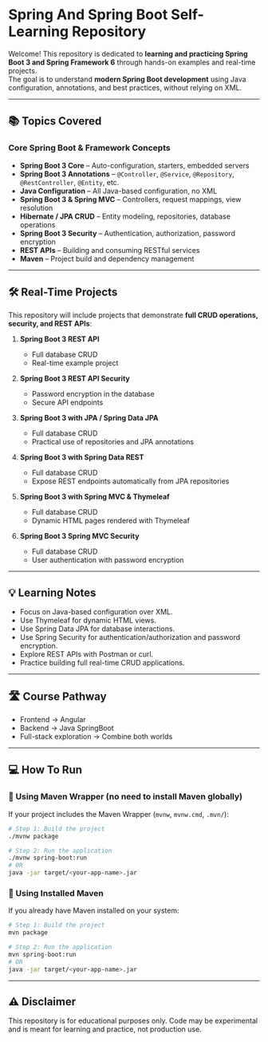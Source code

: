 # Spring And Spring Boot Self-Learning Repository

Welcome! This repository is dedicated to **learning and practicing Spring Boot 3 and Spring Framework 6** through hands-on examples and real-time projects.  
The goal is to understand **modern Spring Boot development** using Java configuration, annotations, and best practices, without relying on XML.

---

## 📚 Topics Covered

### Core Spring Boot & Framework Concepts
- **Spring Boot 3 Core** – Auto-configuration, starters, embedded servers  
- **Spring Boot 3 Annotations** – `@Controller`, `@Service`, `@Repository`, `@RestController`, `@Entity`, etc.  
- **Java Configuration** – All Java-based configuration, no XML  
- **Spring Boot 3 & Spring MVC** – Controllers, request mappings, view resolution  
- **Hibernate / JPA CRUD** – Entity modeling, repositories, database operations  
- **Spring Boot 3 Security** – Authentication, authorization, password encryption  
- **REST APIs** – Building and consuming RESTful services  
- **Maven** – Project build and dependency management  

---

## 🛠 Real-Time Projects

This repository will include projects that demonstrate **full CRUD operations, security, and REST APIs**:

1. **Spring Boot 3 REST API**  
   - Full database CRUD  
   - Real-time example project  

2. **Spring Boot 3 REST API Security**  
   - Password encryption in the database  
   - Secure API endpoints  

3. **Spring Boot 3 with JPA / Spring Data JPA**  
   - Full database CRUD  
   - Practical use of repositories and JPA annotations  

4. **Spring Boot 3 with Spring Data REST**  
   - Full database CRUD  
   - Expose REST endpoints automatically from JPA repositories  

5. **Spring Boot 3 with Spring MVC & Thymeleaf**  
   - Full database CRUD  
   - Dynamic HTML pages rendered with Thymeleaf  

6. **Spring Boot 3 Spring MVC Security**  
   - Full database CRUD  
   - User authentication with password encryption  

---

## 💡 Learning Notes

- Focus on Java-based configuration over XML.
- Use Thymeleaf for dynamic HTML views.
- Use Spring Data JPA for database interactions.
- Use Spring Security for authentication/authorization and password encryption.
- Explore REST APIs with Postman or curl.
- Practice building full real-time CRUD applications.

---

## 🛣️ Course Pathway
- Frontend → Angular  
- Backend → Java SpringBoot  
- Full-stack exploration → Combine both worlds

---

## 💻 How To Run

### 🚀 Using Maven Wrapper (no need to install Maven globally)
If your project includes the Maven Wrapper (`mvnw`, `mvnw.cmd`, `.mvn/`):

```bash
# Step 1: Build the project
./mvnw package

# Step 2: Run the application
./mvnw spring-boot:run
# OR
java -jar target/<your-app-name>.jar
```

### 🚀 Using Installed Maven
If you already have Maven installed on your system:

```bash
# Step 1: Build the project
mvn package

# Step 2: Run the application
mvn spring-boot:run
# OR
java -jar target/<your-app-name>.jar
```

         
---

## ⚠️ Disclaimer

This repository is for educational purposes only. Code may be experimental and is meant for learning and practice, not production use.


